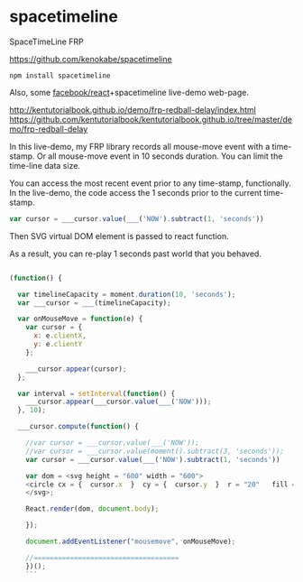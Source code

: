 spacetimeline
=============

SpaceTimeLine FRP


https://github.com/kenokabe/spacetimeline

`npm install spacetimeline`

Also, some [facebook/react](https://github.com/facebook/react)+spacetimeline live-demo web-page.

http://kentutorialbook.github.io/demo/frp-redball-delay/index.html
https://github.com/kentutorialbook/kentutorialbook.github.io/tree/master/demo/frp-redball-delay

In this live-demo, my FRP library records all mouse-move event with a time-stamp.
Or all mouse-move event in 10 seconds duration. You can limit the time-line data size.

You can access the most recent event prior to any time-stamp, functionally.
In the live-demo, the code access the 1 seconds prior to the current time-stamp.

```js
var cursor = ___cursor.value(___('NOW').subtract(1, 'seconds'))
```

Then SVG virtual DOM element is passed to react function.

As a result, you can re-play 1 seconds past world that you behaved.

```js

(function() {

  var timelineCapacity = moment.duration(10, 'seconds');
  var ___cursor = ___(timelineCapacity);

  var onMouseMove = function(e) {
    var cursor = {
      x: e.clientX,
      y: e.clientY
    };

    ___cursor.appear(cursor);
  };

  var interval = setInterval(function() {
    ___cursor.appear(___cursor.value(___('NOW')));
  }, 10);

  ___cursor.compute(function() {

    //var cursor = ___cursor.value(___('NOW'));
    //var cursor = ___cursor.value(moment().subtract(3, 'seconds'));
    var cursor = ___cursor.value(___('NOW').subtract(1, 'seconds'))

    var dom = <svg height = "600" width = "600">
    <circle cx = {  cursor.x  }  cy = {  cursor.y  }  r = "20"   fill = "red" />
    </svg>;

    React.render(dom, document.body);

    });

    document.addEventListener("mousemove", onMouseMove);

    //====================================
    })();
    ```
